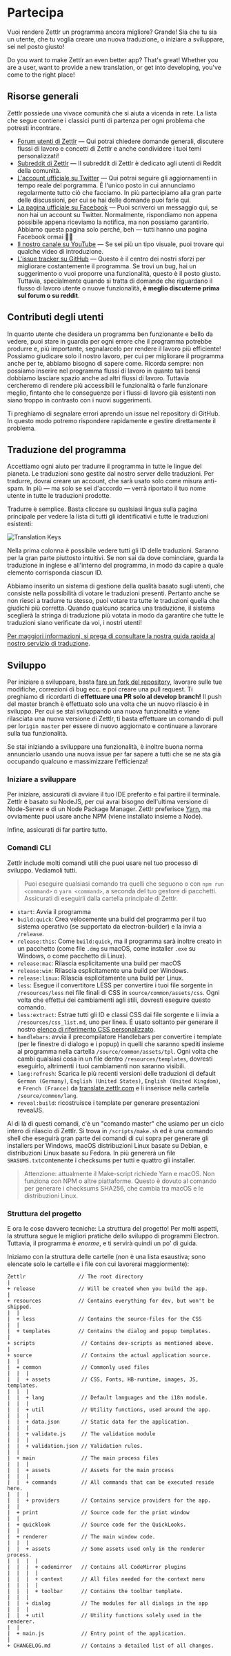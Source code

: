 # Partecipa

Vuoi rendere Zettlr un programma ancora migliore? Grande! Sia che tu sia un utente, che tu voglia creare una nuova traduzione, o iniziare a sviluppare, sei nel posto giusto!

Do you want to make Zettlr an even better app? That's great! Whether you are a user, want to provide a new translation, or get into developing, you've come to the right place!

## Risorse generali

Zettlr possiede una vivace comunità che si aiuta a vicenda in rete. La lista che segue contiene i classici punti di partenza per ogni problema che potresti incontrare.

* [Forum utenti di Zettlr](https://forum.zettlr.com) — Qui potrai chiedere domande generali, discutere flussi di lavoro e concetti di Zettlr e anche condividere i tuoi temi personalizzati!
* [Subreddit di Zettlr](https://www.reddit.com/r/Zettlr) — Il subreddit di Zettlr è dedicato agli utenti di Reddit della comunità.
* [L'account ufficiale su Twitter](https://www.twitter.com/Zettlr) — Qui potrai seguire gli aggiornamenti in tempo reale del porgramma. È l'unico posto in cui annunciamo regolarmente tutto ciò che facciamo. In più partecipiamo alla gran parte delle discussioni, per cui se hai delle domande puoi farle qui.
* [La pagina ufficiale su Facebook](https://fb.me/Zettlrapp) — Puoi scriverci un messaggio qui, se non hai un account su Twitter. Normalmente, rispondiamo non appena possibile appena riceviamo la notifica, ma non possiamo garantirlo. Abbiamo questa pagina solo perché, beh — tutti hanno una pagina Facebook ormai 🤷‍♂️
* [Il nostro canale su YouTube](https://www.youtube.com/c/Zettlr) — Se sei più un tipo visuale, puoi trovare qui qualche video di introduzione.
* [L'issue tracker su GitHub](https://github.com/Zettlr/Zettlr/issues) — Questo è il centro dei nostri sforzi per migliorare costantemente il programma. Se trovi un bug, hai un suggerimento o vuoi proporre una funzionalità, questo è il posto giusto. Tuttavia, specialmente quando si tratta di domande che riguardano il flusso di lavoro utente o nuove funzionalità, **è meglio discuterne prima sul forum o su reddit**.

## Contributi degli utenti

In quanto utente che desidera un programma ben funzionante e bello da vedere, puoi stare in guardia per ogni errore che il programma potrebbe produrre e, più importante, segnalarcelo per rendere il lavoro più efficiente! Possiamo giudicare solo il nostro lavoro, per cui per migliorare il programma anche per te, abbiamo bisogno di sapere come. Ricorda sempre: non possiamo inserire nel programma flussi di lavoro in quanto tali bensì dobbiamo lasciare spazio anche ad altri flussi di lavoro. Tuttavia cercheremo di rendere più accessibili le funzionalità o farle funzionare meglio, fintanto che le conseguenze per i flussi di lavoro già esistenti non siano troppo in contrasto con i nuovi suggerimenti.

Ti preghiamo di segnalare errori aprendo un issue nel repository di GitHub. In questo modo potremo rispondere rapidamente e gestire direttamente il problema.

## Traduzione del programma

Accettiamo ogni aiuto per tradurre il programma in tutte le lingue del pianeta. Le traduzioni sono gestite dal nostro server delle traduzioni. Per tradurre, dovrai creare un account, che sarà usato solo come misura anti-spam. In più — ma solo se sei d'accordo — verrà riportato il tuo nome utente in tutte le traduzioni prodotte.

Tradurre è semplice. Basta cliccare su qualsiasi lingua sulla pagina principale per vedere la lista di tutti gli identificativi e tutte le traduzioni esistenti:

![Translation Keys](img/translations_list.png)

Nella prima colonna è possibile vedere tutti gli ID delle traduzioni. Saranno per la gran parte piuttosto intuitivi. Se non sai da dove cominciare, guarda la traduzione in inglese e all'interno del programma, in modo da capire a quale elemento corrisponda ciascun ID.

Abbiamo inserito un sistema di gestione della qualità basato sugli utenti, che consiste nella possibilità di votare le traduzioni presenti. Pertanto anche se non riesci a tradurre tu stesso, puoi votare tra tutte le traduzioni quella che giudichi più corretta. Quando qualcuno scarica una traduzione, il sistema sceglierà la stringa di traduzione più votata in modo da garantire che tutte le traduzioni siano verificate da voi, i nostri utenti!

[Per maggiori informazioni, si prega di consultare la nostra guida rapida al nostro servizio di traduzione](https://translate.zettlr.com/welcome).

## Sviluppo

Per iniziare a sviluppare, basta [fare un fork del repository](https://github.com/Zettlr/Zettlr), lavorare sulle tue modifiche, correzioni di bug ecc. e poi creare una pull request. Ti preghiamo di ricordarti di **effettuare una PR solo al develop branch!**
Il push del master branch è effettuato solo una volta che un nuovo rilascio è in sviluppo. Per cui se stai sviluppando una nuova funzionalità e viene rilasciata una nuova versione di Zettlr, ti basta effettuare un comando di pull per l`origin master` per essere di nuovo aggiornato e continuare a lavorare sulla tua funzionalità.

Se stai iniziando a sviluppare una funzionalità, è inoltre buona norma annunciarlo usando una nuova issue per far sapere a tutti che se ne sta già occupando qualcuno e massimizzare l'efficienza!

### Iniziare a sviluppare

Per iniziare, assicurati di avviare il tuo IDE preferito e fai partire il terminale. Zettlr è basato su NodeJS, per cui avrai bisogno dell'ultima versione di Node-Server e di un Node Package Manager. Zettlr preferisce [Yarn](https://yarnpkg.com/), ma ovviamente puoi usare anche NPM (viene installato insieme a Node).

Infine, assicurati di far partire tutto.

### Comandi CLI

Zettlr include molti comandi utili che puoi usare nel tuo processo di sviluppo. Vediamoli tutti.

> Puoi eseguire qualsiasi comando tra quelli che seguono o con `npm run <command>` o `yarn <command>`, a seconda del tuo gestore di pacchetti. Assicurati di eseguirli dalla cartella principale di Zettlr.

* `start`: Avvia il programma
* `build:quick`: Crea velocemente una build del programma per il tuo sistema operativo (se supportato da electron-builder) e la invia a `/release`.
* `release:this`: Come `build:quick`, ma il programma sarà inoltre creato in un pacchetto (come file `.dmg` su macOS, come installer `.exe` su Windows, o come pacchetto di Linux).
* `release:mac`: Rilascia esplicitamente una build per macOS
* `release:win`: Rilascia esplicitamente una build per Windows.
* `release:linux`: Rilascia esplicitamente una build per Linux.
* `less`: Esegue il convertitore LESS per convertire i tuoi file sorgente in `/resources/less` nei file finali di CSS in `source/common/assets/css`. Ogni volta che effettui dei cambiamenti agli stili, dovresti eseguire questo comando.
* `less:extract`: Estrae tutti gli ID e classi CSS dai file sorgente e li invia a `/resources/css_list.md`, uno per linea. É usato soltanto per generare il nostro [elenco di riferimento CSS personalizzato](https://docs.zettlr.com/core/custom-css/#complete-css-class-and-id-reference).
* `handlebars`: avvia il precompilatore Handlebars per convertire i template (per le finestre di dialogo e i popup) in quelli che saranno spediti insieme al programma nella cartella `/source/common/assets/tpl`. Ogni volta che cambi qualsiasi cosa in un file dentro `/resources/templates`, dovresti eseguirlo, altrimenti i tuoi cambiamenti non saranno visibili.
* `lang:refresh`: Scarica le più recenti versioni delle traduzioni di default `German (Germany)`, `English (United States)`, `English (United Kingdom)`, e `French (France)` da [translate.zettlr.com](https://translate.zettlr.com/) e li inserisce nella cartella `/source/common/lang`.
* `reveal:build`: ricostruisce i template per generare presentazioni revealJS.

Al di là di questi comandi, c'è un "comando master" che usiamo per un ciclo intero di rilascio di Zettlr. Si trova in `/scripts/make.sh` ed è una comando shell che eseguirà gran parte dei comandi di cui sopra per generare gli installers per Windows, macOS distribuzioni Linux basate su Debian, e distribuzioni Linux basate su Fedora. In più genererà un file `SHASUMS.txt`contenente i checksums per tutti e quattro gli installer. 

> Attenzione: attualmente il Make-script richiede Yarn e macOS. Non funziona con NPM o altre piattaforme. Questo è dovuto al comando per generare i checksums SHA256, che cambia tra macOS e le distribuzioni Linux.

### Struttura del progetto

E ora le cose davvero tecniche: La struttura del progetto! Per molti aspetti, la struttura segue le migliori pratiche dello sviluppo di programmi Electron. Tuttavia, il programma è _enorme_, e ti servirà quindi un po' di guida.

Iniziamo con la struttura delle cartelle (non è una lista esaustiva; sono elencate solo le cartelle e i file con cui lavorerai maggiormente):

```
Zettlr                 // The root directory
|
+ release              // Will be created when you build the app.
|
+ resources            // Contains everything for dev, but won't be shipped.
|  |
|  + less              // Contains the source-files for the CSS
|  |
|  + templates         // Contains the dialog and popup templates.
|
+ scripts               // Contains dev-scripts as mentioned above.
|
+ source                // Contains the actual application source.
|  |
|  + common             // Commonly used files
|  |  |
|  |  + assets          // CSS, Fonts, HB-runtime, images, JS, templates.
|  |  |
|  |  + lang            // Default languages and the i18n module.
|  |  |
|  |  + util            // Utility functions, used around the app.
|  |  |
|  |  + data.json       // Static data for the application.
|  |  |
|  |  + validate.js     // The validation module
|  |  |
|  |  + validation.json // Validation rules.
|  |
|  + main               // The main process files
|  |  |
|  |  + assets          // Assets for the main process
|  |  |
|  |  + commands        // All commands that can be executed reside here.
|  |  |
|  |  + providers       // Contains service providers for the app.
|  |
|  + print              // Source code for the print window
|  |
|  + quicklook          // Source code for the QuickLooks.
|  |
|  + renderer           // The main window code.
|  |  |
|  |  + assets          // Some assets used only in the renderer process.
|  |  |  |
|  |  |  + codemirror   // Contains all CodeMirror plugins
|  |  |  |
|  |  |  + context      // All files needed for the context menu
|  |  |  |
|  |  |  + toolbar      // Contains the toolbar template.
|  |  |
|  |  + dialog          // The modules for all dialogs in the app
|  |  |
|  |  + util            // Utility functions solely used in the renderer.
|  |
|  + main.js            // Entry point of the application.
|
+ CHANGELOG.md          // Contains a detailed list of all changes.
```
